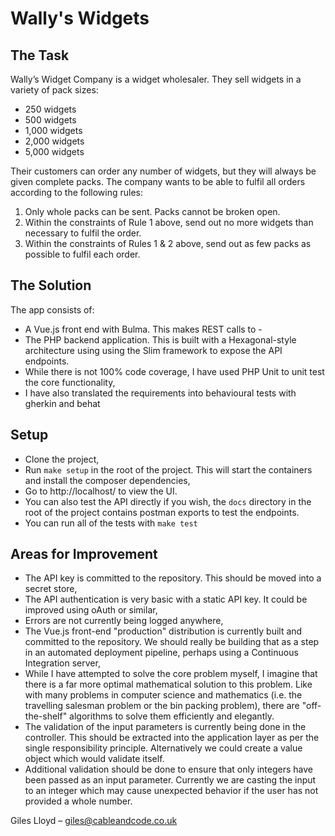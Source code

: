 # Wally's Widgets

## The Task

Wally’s Widget Company is a widget wholesaler. They sell widgets in a variety of pack sizes:
* 250 widgets
* 500 widgets
* 1,000 widgets
* 2,000 widgets
* 5,000 widgets

Their customers can order any number of widgets, but they will always be given complete packs.
The company wants to be able to fulfil all orders according to the following rules:
1. Only whole packs can be sent. Packs cannot be broken open.
2. Within the constraints of Rule 1 above, send out no more widgets than necessary to fulfil
the order.
3. Within the constraints of Rules 1 & 2 above, send out as few packs as possible to fulfil each
order.

## The Solution

The app consists of:
* A Vue.js front end with Bulma. This makes REST calls to -
* The PHP backend application. This is built with a Hexagonal-style architecture using using the Slim framework to expose the API endpoints.
* While there is not 100% code coverage, I have used PHP Unit to unit test the core functionality,
* I have also translated the requirements into behavioural tests with gherkin and behat

## Setup

* Clone the project,
* Run `make setup` in the root of the project. This will start the containers and install the composer dependencies,
* Go to http://localhost/ to view the UI.
* You can also test the API directly if you wish, the `docs` directory in the root of the project contains postman exports to test the endpoints.
* You can run all of the tests with `make test`

## Areas for Improvement

* The API key is committed to the repository. This should be moved into a secret store,
* The API authentication is very basic with a static API key. It could be improved using oAuth or similar,
* Errors are not currently being logged anywhere,
* The Vue.js front-end "production" distribution is currently built and committed to the repository. We should really be building that as a step in an automated deployment pipeline,
perhaps using a Continuous Integration server,
* While I have attempted to solve the core problem myself, I imagine that there is a far more optimal mathematical solution to this problem.
Like with many problems in computer science and mathematics (i.e. the travelling salesman problem or the bin packing problem), there are "off-the-shelf"
algorithms to solve them efficiently and elegantly.
* The validation of the input parameters is currently being done in the controller. This should be extracted into the application layer as per
the single responsibility principle. Alternatively we could create a value object which would validate itself.
* Additional validation should be done to ensure that only integers have been passed as an input parameter. Currently we are casting
the input to an integer which may cause unexpected behavior if the user has not provided a whole number.

Giles Lloyd – giles@cableandcode.co.uk
